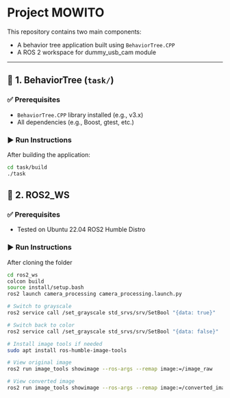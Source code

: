 # Project MOWITO 

This repository contains two main components:

- A behavior tree application built using `BehaviorTree.CPP`
- A ROS 2 workspace for dummy_usb_cam module

---

## 📁 1. BehaviorTree (`task/`)

### ✅ Prerequisites

- `BehaviorTree.CPP` library installed (e.g., v3.x)
- All dependencies (e.g., Boost, gtest, etc.)

### ▶️ Run Instructions

After building the application:

```bash
cd task/build
./task
```

## 📁 2. ROS2_WS 

### ✅ Prerequisites

- Tested on Ubuntu 22.04 ROS2 Humble Distro

### ▶️ Run Instructions

After cloning the folder

```bash
cd ros2_ws
colcon build
source install/setup.bash
ros2 launch camera_processing camera_processing.launch.py

# Switch to grayscale
ros2 service call /set_grayscale std_srvs/srv/SetBool "{data: true}"

# Switch back to color
ros2 service call /set_grayscale std_srvs/srv/SetBool "{data: false}"

# Install image tools if needed
sudo apt install ros-humble-image-tools

# View original image
ros2 run image_tools showimage --ros-args --remap image:=/image_raw

# View converted image
ros2 run image_tools showimage --ros-args --remap image:=/converted_image
```
